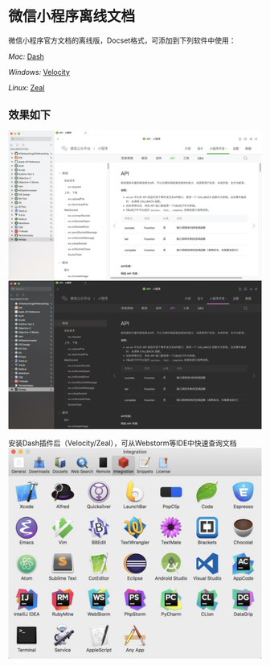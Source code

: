 # 微信小程序离线文档

微信小程序官方文档的离线版，Docset格式，可添加到下列软件中使用：

*Mac:* [Dash](https://kapeli.com/dash)

*Windows:* [Velocity](http://velocity.silverlakesoftware.com)

*Linux:* [Zeal](https://zealdocs.org/)


## 效果如下

![dash_light](img/dash_light.jpg)
![dash_dark](img/dash_dark.jpg)

安装Dash插件后（Velocity/Zeal），可从Webstorm等IDE中快速查询文档
![dash_plugins](img/dash_plugins.jpg)


